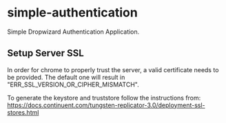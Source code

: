 # simple-authentication

Simple Dropwizard Authentication Application.

## Setup Server SSL

In order for chrome to properly trust the server, a valid certificate needs to be provided.
The default one will result in "ERR_SSL_VERSION_OR_CIPHER_MISMATCH".

To generate the keystore and truststore follow the instructions from:
https://docs.continuent.com/tungsten-replicator-3.0/deployment-ssl-stores.html
